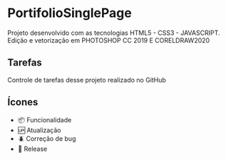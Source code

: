 # PortifolioSinglePage

Projeto desenvolvido com as tecnologias HTML5 - CSS3 - JAVASCRIPT. Edição e vetorização em PHOTOSHOP CC 2019 E CORELDRAW2020

## Tarefas

 Controle de tarefas desse projeto realizado no GitHub

 

 ## Ícones

- :package: Funcionalidade
- :up: Atualização
- :beetle: Correção de bug
- :checkered_flag: Release
